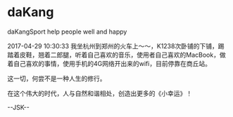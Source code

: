 # daKang
daKangSport help people well and happy

2017-04-29 10:30:33
我坐杭州到郑州的火车上～～，K1238次卧铺的下铺，踢踏着皮鞋，翘着二郎腿，听着自己喜欢的音乐，使用者自己喜欢的MacBook，做着自己喜欢的事情，使用手机的4G网络开出来的wifi，目前停靠在商丘站。

这一切，何尝不是一种人生的修行。

在这个伟大的时代，人与自然和谐相处，创造出更多的《小幸运》！

--JSK--
